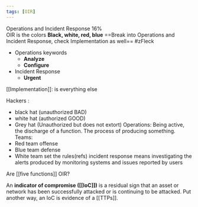 ```yaml
---
tags: [OIR]
---
```

Operations and Incident Response 16%  
OIR is the colors **Black, white, red, blue**
==Break into Operations and Incident Response, check Implementation as well==  #zFleck
- Operations keywords
	- **Analyze**
	- **Configure**
- Incident Response
	- **Urgent** 


[[Implementation]]: is everything else

Hackers : 
- black hat (unauthorized BAD) 
- white hat (authorized GOOD)
- Grey hat (Unauthorized but does not extort)
Operations: Being active, the discharge of a function.  The process of producing something.
Teams:
- Red team offense
- Blue team defense
- White team set the rules(refs)
incident response means investigating the alerts produced by monitoring systems and issues reported by users

Are [[five functions]] OIR?

An **indicator of compromise ([[IoC]])** is a residual sign that an asset or network has been successfully attacked or is continuing to be attacked. Put another way, an IoC is evidence of a [[TTPs]].